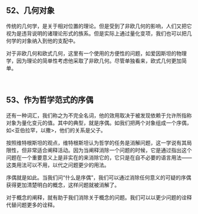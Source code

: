 <h2>52、几何对象</h2><p data-pid="THLm0sWr">传统的几何学，是关于相对位置的理论。但是受到了非欧几何的影响，人们又把它视为是违背说明的诸理论形式的族系。但是实际上通过量化变项，我们也可以把几何学的对象纳入到他的支配中。</p><p data-pid="Pe6lVWT2">对于非欧几何和欧式几何，这里有一个使用的方便性的问题，如爱因斯坦的物理学，因为理论的简单性考虑他采取了非欧几何。尽管单独看来，欧式几何更加简单。</p><p><br></p><h2>53、作为哲学范式的序偶</h2><p data-pid="E876cCZC">还有一种词汇，我们称之为不完全名词，他的效用取决于被发现依赖于允许所指称对象为量化变元的值。其中的典型，就是序偶。如我们把两个对象组成一个序偶，如&lt;亚伯拉罕，以撒&gt;，他们的关系是父子。</p><p data-pid="A_gPA1UU">按照维特根斯坦的观点，维特根斯坦认为哲学的任务是消解问题，这一学说有其局限性，但非常适合阐释活动。因为当阐释消除一个问题的时候，它是通过指出这个问题在一个重要意义上是非实在的来消除它的，它只是在自不必要的语言用法——这类用法可以不用，以代之问题更少的用法。</p><p data-pid="Jul0d459">序偶就是如此。当我们问“什么是序偶”，我们可以通过消除任何意义的可疑的序偶获得更加清楚明白的概念，这样问题就被消解了。</p><p data-pid="cbToaaAg">对于概念的阐释，就有助于我们消除关于概念的问题。我们可以以更少问题的诠释代替问题更多的诠释。</p><p></p>